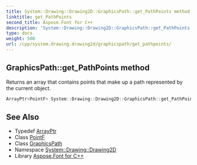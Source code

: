 ```yaml
---
title: System::Drawing::Drawing2D::GraphicsPath::get_PathPoints method
linktitle: get_PathPoints
second_title: Aspose.Font for C++
description: 'System::Drawing::Drawing2D::GraphicsPath::get_PathPoints method. Returns an array that contains points that make up a path represented by the current object in C++.'
type: docs
weight: 500
url: /cpp/system.drawing.drawing2d/graphicspath/get_pathpoints/
---
```

## GraphicsPath::get_PathPoints method


Returns an array that contains points that make up a path represented by the current object.

```cpp
ArrayPtr<PointF> System::Drawing::Drawing2D::GraphicsPath::get_PathPoints() const
```

## See Also

* Typedef [ArrayPtr](../../../system/arrayptr/)
* Class [PointF](../../../system.drawing/pointf/)
* Class [GraphicsPath](../)
* Namespace [System::Drawing::Drawing2D](../../)
* Library [Aspose.Font for C++](../../../)
